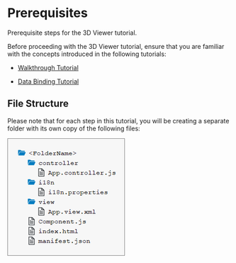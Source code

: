 <!-- loio4bd6efb6c96046879224ac9a34880bcc -->

# Prerequisites

Prerequisite steps for the 3D Viewer tutorial.

Before proceeding with the 3D Viewer tutorial, ensure that you are familiar with the concepts introduced in the following tutorials:

-   [Walkthrough Tutorial](walkthrough-tutorial-3da5f4b.md)

-   [Data Binding Tutorial](data-binding-tutorial-e531093.md)




## File Structure

Please note that for each step in this tutorial, you will be creating a separate folder with its own copy of the following files:

![](images/Tutorial_3D_Viewer_Folder_Structure_a75ab3f.png)

